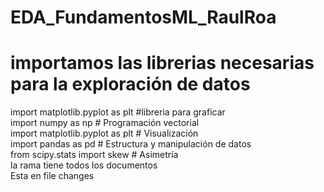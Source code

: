 # EDA_FundamentosML_RaulRoa<br>
# importamos las librerias necesarias para la exploración de datos<br>
import matplotlib.pyplot as plt #libreria para graficar<br>
import numpy as np # Programación vectorial<br>
import matplotlib.pyplot as plt # Visualización<br>
import pandas as pd # Estructura y manipulación de datos<br>
from scipy.stats import skew # Asimetría<br>
la rama tiene todos los documentos<br>
Esta en file changes<br>
